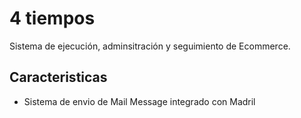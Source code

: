 # 4 tiempos #
Sistema de ejecución, adminsitración y seguimiento de Ecommerce. <br />
## Caracteristicas ##
 * Sistema de envio de Mail Message integrado con Madril
